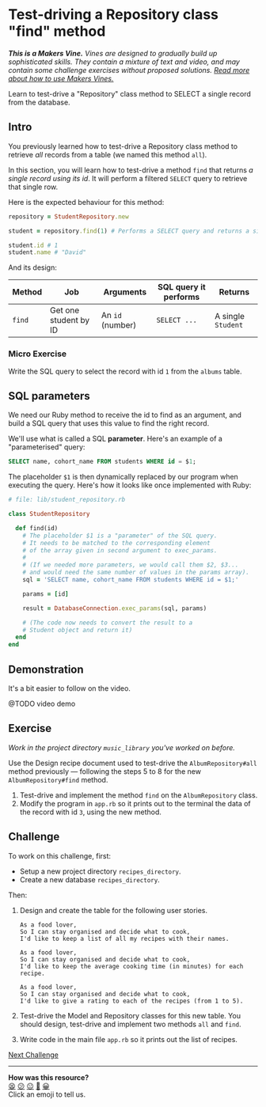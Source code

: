 # Test-driving a Repository class "find" method

_**This is a Makers Vine.** Vines are designed to gradually build up sophisticated skills.
They contain a mixture of text and video, and may contain some challenge exercises without
proposed solutions. [Read more about how to use Makers
Vines.](https://github.com/makersacademy/course/blob/main/labels/vines.md)_

Learn to test-drive a "Repository" class method to SELECT a single record from the
database.

## Intro

You previously learned how to test-drive a Repository class method to retrieve _all_ records
from a table (we named this method `all`). 

In this section, you will learn how to test-drive a method `find` that returns _a single
record using its id_. It will perform a filtered `SELECT` query to retrieve that single
row.

Here is the expected behaviour for this method:

```ruby
repository = StudentRepository.new 

student = repository.find(1) # Performs a SELECT query and returns a single Student object.

student.id # 1
student.name # "David"
```

And its design:

| Method      |Job| Arguments | SQL query it performs                                    | Returns  |
| ----------- |----|-----------| ----------------------------------------------|----------|
| `find`      |Get one student by ID| An `id` (number) | `SELECT ... ` | A single `Student` |

### Micro Exercise

Write the SQL query to select the record with id `1` from the `albums` table.

## SQL parameters

We need our Ruby method to receive the id to find as an argument, and build a SQL query
that uses this value to find the right record.

We'll use what is called a SQL **parameter**. Here's an example of a "parameterised"
query:

```sql
SELECT name, cohort_name FROM students WHERE id = $1;
```

The placeholder `$1` is then dynamically replaced by our program when executing the query.
Here's how it looks like once implemented with Ruby:

```ruby
# file: lib/student_repository.rb

class StudentRepository

  def find(id)
    # The placeholder $1 is a "parameter" of the SQL query.
    # It needs to be matched to the corresponding element 
    # of the array given in second argument to exec_params.
    #
    # (If we needed more parameters, we would call them $2, $3...
    # and would need the same number of values in the params array).
    sql = 'SELECT name, cohort_name FROM students WHERE id = $1;'

    params = [id]

    result = DatabaseConnection.exec_params(sql, params)

    # (The code now needs to convert the result to a
    # Student object and return it)
  end
end
```

## Demonstration

It's a bit easier to follow on the video.

@TODO video demo

## Exercise

_Work in the project directory `music_library` you've worked on before._

Use the Design recipe document used to test-drive the `AlbumRepository#all`
method previously — following the steps 5 to 8 for the new `AlbumRepository#find` method. 

1. Test-drive and implement the method `find` on the `AlbumRepository` class. 
2. Modify the program in `app.rb` so it prints out to the terminal the data of the record
   with id `3`, using the new method.

## Challenge

To work on this challenge, first:
  * Setup a new project directory `recipes_directory`.
  * Create a new database `recipes_directory`.

Then:

1. Design and create the table for the following user stories.  

    ```
    As a food lover,
    So I can stay organised and decide what to cook,
    I'd like to keep a list of all my recipes with their names.

    As a food lover,
    So I can stay organised and decide what to cook,
    I'd like to keep the average cooking time (in minutes) for each recipe.

    As a food lover,
    So I can stay organised and decide what to cook,
    I'd like to give a rating to each of the recipes (from 1 to 5).
    ```
2. Test-drive the Model and Repository classes for this new table. You should design,
   test-drive and implement two methods `all` and `find`.
3. Write code in the main file `app.rb` so it prints out the list of recipes.


[Next Challenge](05_designing_schema_two_tables.md)

<!-- BEGIN GENERATED SECTION DO NOT EDIT -->

---

**How was this resource?**  
[😫](https://airtable.com/shrUJ3t7KLMqVRFKR?prefill_Repository=makersacademy/databases&prefill_File=challenges/04_test_driving_find_method.md&prefill_Sentiment=😫) [😕](https://airtable.com/shrUJ3t7KLMqVRFKR?prefill_Repository=makersacademy/databases&prefill_File=challenges/04_test_driving_find_method.md&prefill_Sentiment=😕) [😐](https://airtable.com/shrUJ3t7KLMqVRFKR?prefill_Repository=makersacademy/databases&prefill_File=challenges/04_test_driving_find_method.md&prefill_Sentiment=😐) [🙂](https://airtable.com/shrUJ3t7KLMqVRFKR?prefill_Repository=makersacademy/databases&prefill_File=challenges/04_test_driving_find_method.md&prefill_Sentiment=🙂) [😀](https://airtable.com/shrUJ3t7KLMqVRFKR?prefill_Repository=makersacademy/databases&prefill_File=challenges/04_test_driving_find_method.md&prefill_Sentiment=😀)  
Click an emoji to tell us.

<!-- END GENERATED SECTION DO NOT EDIT -->
